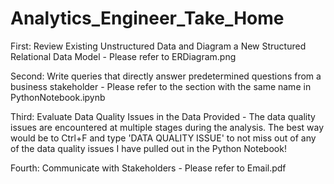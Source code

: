 # Analytics_Engineer_Take_Home

First: Review Existing Unstructured Data and Diagram a New Structured Relational Data Model - Please refer to ERDiagram.png

Second: Write queries that directly answer predetermined questions from a business stakeholder - Please refer to the section with the same name in PythonNotebook.ipynb

Third: Evaluate Data Quality Issues in the Data Provided - The data quality issues are encountered at multiple stages during the analysis. The best way would be to Ctrl+F and type 'DATA QUALITY ISSUE' to not miss out of any of the data quality issues I have pulled out in the Python Notebook!

Fourth: Communicate with Stakeholders - Please refer to Email.pdf
